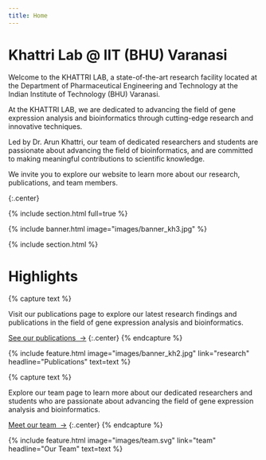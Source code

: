 ```yaml
---
title: Home
---
```


# Khattri Lab @ IIT (BHU) Varanasi 

Welcome to the KHATTRI LAB, a state-of-the-art research facility located at the Department of Pharmaceutical Engineering and Technology at the Indian Institute of Technology (BHU) Varanasi.

At the KHATTRI LAB, we are dedicated to advancing the field of gene expression analysis and bioinformatics through cutting-edge research and innovative techniques.

Led by Dr. Arun Khattri, our team of dedicated researchers and students are passionate about advancing the field of bioinformatics, and are committed to making meaningful contributions to scientific knowledge.

We invite you to explore our website to learn more about our research, publications, and team members.

{:.center}

{% include section.html full=true %}

{% include banner.html image="images/banner_kh3.jpg" %}

{% include section.html %}

# Highlights

{% capture text %}

Visit our publications page to explore our latest research findings and publications in the field of gene expression analysis and bioinformatics.

[See our publications &nbsp;→](research)
{:.center}
{% endcapture %}

{%
  include feature.html
  image="images/banner_kh2.jpg"
  link="research"
  headline="Publications"
  text=text
%}

{% capture text %}

Explore our team page to learn more about our dedicated researchers and students who are passionate about advancing the field of gene expression analysis and bioinformatics.

[Meet our team &nbsp;→](team)
{:.center}
{% endcapture %}

{%
  include feature.html
  image="images/team.svg"
  link="team"
  headline="Our Team"
  text=text
%}
